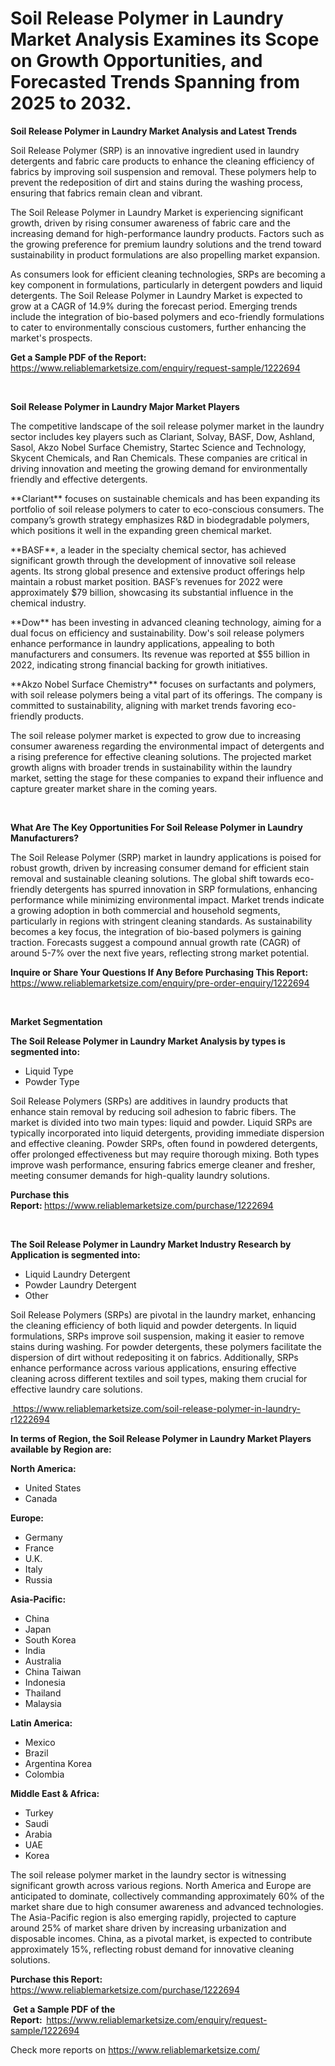 <p><h1>Soil Release Polymer in Laundry Market Analysis Examines its Scope on Growth Opportunities, and Forecasted Trends Spanning from 2025 to 2032.</h1></p><p><strong>Soil Release Polymer in Laundry Market Analysis and Latest Trends</strong></p>
<p><p>Soil Release Polymer (SRP) is an innovative ingredient used in laundry detergents and fabric care products to enhance the cleaning efficiency of fabrics by improving soil suspension and removal. These polymers help to prevent the redeposition of dirt and stains during the washing process, ensuring that fabrics remain clean and vibrant. </p><p>The Soil Release Polymer in Laundry Market is experiencing significant growth, driven by rising consumer awareness of fabric care and the increasing demand for high-performance laundry products. Factors such as the growing preference for premium laundry solutions and the trend toward sustainability in product formulations are also propelling market expansion. </p><p>As consumers look for efficient cleaning technologies, SRPs are becoming a key component in formulations, particularly in detergent powders and liquid detergents. The Soil Release Polymer in Laundry Market is expected to grow at a CAGR of 14.9% during the forecast period. Emerging trends include the integration of bio-based polymers and eco-friendly formulations to cater to environmentally conscious customers, further enhancing the market's prospects.</p></p>
<p><strong>Get a Sample PDF of the Report:&nbsp;</strong> <a href="https://www.reliablemarketsize.com/enquiry/request-sample/1222694?utm_campaign=1133&utm_medium=2&utm_source=Github&utm_content=ia&utm_term=05022025&utm_id=soil-release-polymer-in-laundry">https://www.reliablemarketsize.com/enquiry/request-sample/1222694</a></p>
<p>&nbsp;</p>
<p><strong>Soil Release Polymer in Laundry Major Market Players</strong></p>
<p><p>The competitive landscape of the soil release polymer market in the laundry sector includes key players such as Clariant, Solvay, BASF, Dow, Ashland, Sasol, Akzo Nobel Surface Chemistry, Startec Science and Technology, Skycent Chemicals, and Ran Chemicals. These companies are critical in driving innovation and meeting the growing demand for environmentally friendly and effective detergents.</p><p>**Clariant** focuses on sustainable chemicals and has been expanding its portfolio of soil release polymers to cater to eco-conscious consumers. The company’s growth strategy emphasizes R&D in biodegradable polymers, which positions it well in the expanding green chemical market.</p><p>**BASF**, a leader in the specialty chemical sector, has achieved significant growth through the development of innovative soil release agents. Its strong global presence and extensive product offerings help maintain a robust market position. BASF’s revenues for 2022 were approximately $79 billion, showcasing its substantial influence in the chemical industry.</p><p>**Dow** has been investing in advanced cleaning technology, aiming for a dual focus on efficiency and sustainability. Dow's soil release polymers enhance performance in laundry applications, appealing to both manufacturers and consumers. Its revenue was reported at $55 billion in 2022, indicating strong financial backing for growth initiatives.</p><p>**Akzo Nobel Surface Chemistry** focuses on surfactants and polymers, with soil release polymers being a vital part of its offerings. The company is committed to sustainability, aligning with market trends favoring eco-friendly products.</p><p>The soil release polymer market is expected to grow due to increasing consumer awareness regarding the environmental impact of detergents and a rising preference for effective cleaning solutions. The projected market growth aligns with broader trends in sustainability within the laundry market, setting the stage for these companies to expand their influence and capture greater market share in the coming years.</p></p>
<p>&nbsp;</p>
<p><strong>What Are The Key Opportunities For Soil Release Polymer in Laundry Manufacturers?</strong></p>
<p><p>The Soil Release Polymer (SRP) market in laundry applications is poised for robust growth, driven by increasing consumer demand for efficient stain removal and sustainable cleaning solutions. The global shift towards eco-friendly detergents has spurred innovation in SRP formulations, enhancing performance while minimizing environmental impact. Market trends indicate a growing adoption in both commercial and household segments, particularly in regions with stringent cleaning standards. As sustainability becomes a key focus, the integration of bio-based polymers is gaining traction. Forecasts suggest a compound annual growth rate (CAGR) of around 5-7% over the next five years, reflecting strong market potential.</p></p>
<p><strong>Inquire or Share Your Questions If Any Before Purchasing This Report:</strong> <a href="https://www.reliablemarketsize.com/enquiry/pre-order-enquiry/1222694?utm_campaign=1133&utm_medium=2&utm_source=Github&utm_content=ia&utm_term=05022025&utm_id=soil-release-polymer-in-laundry">https://www.reliablemarketsize.com/enquiry/pre-order-enquiry/1222694</a></p>
<p>&nbsp;</p>
<p><strong>Market Segmentation</strong></p>
<p><strong>The Soil Release Polymer in Laundry Market Analysis by types is segmented into:</strong></p>
<p><ul><li>Liquid Type</li><li>Powder Type</li></ul></p>
<p><p>Soil Release Polymers (SRPs) are additives in laundry products that enhance stain removal by reducing soil adhesion to fabric fibers. The market is divided into two main types: liquid and powder. Liquid SRPs are typically incorporated into liquid detergents, providing immediate dispersion and effective cleaning. Powder SRPs, often found in powdered detergents, offer prolonged effectiveness but may require thorough mixing. Both types improve wash performance, ensuring fabrics emerge cleaner and fresher, meeting consumer demands for high-quality laundry solutions.</p></p>
<p><strong>Purchase this Report:&nbsp;</strong><a href="https://www.reliablemarketsize.com/purchase/1222694?utm_campaign=1133&utm_medium=2&utm_source=Github&utm_content=ia&utm_term=05022025&utm_id=soil-release-polymer-in-laundry">https://www.reliablemarketsize.com/purchase/1222694</a></p>
<p>&nbsp;</p>
<p><strong>The Soil Release Polymer in Laundry Market Industry Research by Application is segmented into:</strong></p>
<p><ul><li>Liquid Laundry Detergent</li><li>Powder Laundry Detergent</li><li>Other</li></ul></p>
<p><p>Soil Release Polymers (SRPs) are pivotal in the laundry market, enhancing the cleaning efficiency of both liquid and powder detergents. In liquid formulations, SRPs improve soil suspension, making it easier to remove stains during washing. For powder detergents, these polymers facilitate the dispersion of dirt without redepositing it on fabrics. Additionally, SRPs enhance performance across various applications, ensuring effective cleaning across different textiles and soil types, making them crucial for effective laundry care solutions.</p></p>
<p><a href="https://www.reliablemarketsize.com/soil-release-polymer-in-laundry-r1222694?utm_campaign=1133&utm_medium=2&utm_source=Github&utm_content=ia&utm_term=05022025&utm_id=soil-release-polymer-in-laundry">&nbsp;https://www.reliablemarketsize.com/soil-release-polymer-in-laundry-r1222694</a></p>
<p><strong>In terms of Region, the Soil Release Polymer in Laundry Market Players available by Region are:</strong></p>
<p>
    <p> <strong> North America: </strong>
        <ul>
            <li>United States</li>
            <li>Canada</li>
        </ul>
        </p> 
    <p> <strong> Europe: </strong>
        <ul>
            <li>Germany</li>
            <li>France</li>
            <li>U.K.</li>
            <li>Italy</li>
            <li>Russia</li>
        </ul>
        </p> 
    <p> <strong> Asia-Pacific: </strong>
        <ul>
            <li>China</li>
            <li>Japan</li>
            <li>South Korea</li>
            <li>India</li>
            <li>Australia</li>
            <li>China Taiwan</li>
            <li>Indonesia</li>
            <li>Thailand</li>
            <li>Malaysia</li>
        </ul>
        </p> 
    <p> <strong> Latin America: </strong>
        <ul>
            <li>Mexico</li>
            <li>Brazil</li>
            <li>Argentina Korea</li>
            <li>Colombia</li>
        </ul>
        </p> 
    <p> <strong> Middle East & Africa: </strong>
        <ul>
            <li>Turkey</li>
            <li>Saudi</li>
            <li>Arabia</li>
            <li>UAE</li>
            <li>Korea</li>
        </ul>
    </p>
    </p>
<p><p>The soil release polymer market in the laundry sector is witnessing significant growth across various regions. North America and Europe are anticipated to dominate, collectively commanding approximately 60% of the market share due to high consumer awareness and advanced technologies. The Asia-Pacific region is also emerging rapidly, projected to capture around 25% of market share driven by increasing urbanization and disposable incomes. China, as a pivotal market, is expected to contribute approximately 15%, reflecting robust demand for innovative cleaning solutions.</p></p>
<p><strong>Purchase this Report: </strong><a href="https://www.reliablemarketsize.com/purchase/1222694?utm_campaign=1133&utm_medium=2&utm_source=Github&utm_content=ia&utm_term=05022025&utm_id=soil-release-polymer-in-laundry">https://www.reliablemarketsize.com/purchase/1222694</a></p>
<p>&nbsp;<strong>Get a Sample PDF of the Report:&nbsp;&nbsp;</strong><a href="https://www.reliablemarketsize.com/enquiry/request-sample/1222694?utm_campaign=1133&utm_medium=2&utm_source=Github&utm_content=ia&utm_term=05022025&utm_id=soil-release-polymer-in-laundry">https://www.reliablemarketsize.com/enquiry/request-sample/1222694</a></p>
<p><strong></strong></p>
<p>Check more reports on <a href="https://www.reliablemarketsize.com/?utm_campaign=1133&utm_medium=2&utm_source=Github&utm_content=ia&utm_term=05022025&utm_id=soil-release-polymer-in-laundry">https://www.reliablemarketsize.com/</a></p>